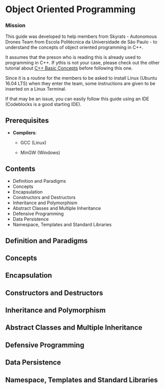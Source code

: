 # Object Oriented Programming

### Mission

This guide was developed to help members from Skyrats - Autonomous Drones Team from Escola Politécnica da Universidade de São Paulo - to understand the concepts of object oriented programming in C++.

It assumes that the preson who is reading this is already used to programming in C++. If ythis is not your case, please check out the other tutorial about <a href="https://github.com/SkyRats/cpp_workshop">C++ Basic Concepts</a> before following this one.

Since it is a routine for the members to be asked to install Linux (Ubuntu 16.04 LTS) when they enter the team, some instructions are given to be inserted on a Linux Terminal.

If that may be an issue, you can easily follow this guide using an IDE (Codeblocks is a good starting IDE).

## Prerequisites

* **Compilers**:

  * GCC (Linux)

  * MinGW (Windows)

## Contents

* Definition and Paradigms
* Concepts
* Encapsulation
* Constructors and Destructors
* Inheritance and Polymorphism
* Abstract Classes and Multiple Inheritance
* Defensive Programming
* Data Persistence
* Namespace, Templates and Standard Libraries

## Definition and Paradigms



## Concepts

## Encapsulation

## Constructors and Destructors

## Inheritance and Polymorphism

## Abstract Classes and Multiple Inheritance

## Defensive Programming

## Data Persistence

## Namespace, Templates and Standard Libraries